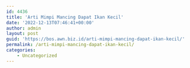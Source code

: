 ```yaml
---
id: 4436
title: 'Arti Mimpi Mancing Dapat Ikan Kecil'
date: '2022-12-13T07:46:41+00:00'
author: admin
layout: post
guid: 'https://bos.awn.biz.id/arti-mimpi-mancing-dapat-ikan-kecil/'
permalink: /arti-mimpi-mancing-dapat-ikan-kecil/
categories:
    - Uncategorized
---
```


